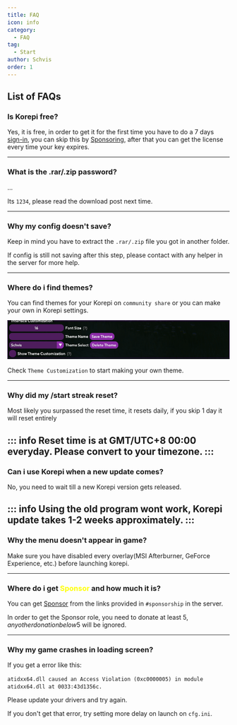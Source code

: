 ```yaml
---
title: FAQ
icon: info
category:
  - FAQ
tag:
  - Start
author: Schvis
order: 1
---
```


## List of FAQs

### Is Korepi free?

Yes, it is free, in order to get it for the first time you have to do a 7 days [sign-in](../start/sign-in.md), you can skip this by [Sponsoring](../start/sponsor.md), after that you can get the license every time your key expires.

---
### What is the .rar/.zip password?

...

Its `1234`, please read the download post next time.

---
### Why my config doesn't save?

Keep in mind you have to extract the `.rar/.zip` file you got in another folder.

If config is still not saving after this step, please contact with any helper in the server for more help.

---
### Where do i find themes?

You can find themes for your Korepi on `community share` or you can make your own in Korepi settings.

![](/assets/images/docs/202312/theme-settings.png)

Check `Theme Customization` to start making your own theme.

---
### Why did my /start streak reset?

Most likely you surpassed the reset time, it resets daily, if you skip 1 day it will reset entirely

::: info Reset time is at GMT/UTC+8 00:00 everyday. Please convert to your timezone.
:::
---

### Can i use Korepi when a new update comes?

No, you need to wait till a new Korepi version gets released.

::: info Using the old program wont work, Korepi update takes 1-2 weeks approximately.
:::
---

### Why the menu doesn't appear in game?

Make sure you have disabled every overlay(MSI Afterburner, GeForce Experience, etc.) before launching korepi.

---
### Where do i get <span style='color:yellow;'>Sponsor</span> and how much it is?

You can get [Sponsor](../start/sponsor.md) from the links provided in `#sponsorship` in the server.

In order to get the Sponsor role, you need to donate at least 5$, any other donation below 5$ will be ignored.

---
### Why my game crashes in loading screen?

If you get a error like this:

`atidxx64.dll caused an Access Violation (0xc0000005) in module atidxx64.dll at 0033:43d1356c.`

Please update your drivers and try again.

If you don't get that error, try setting more delay on launch on `cfg.ini`.

